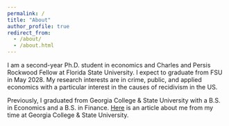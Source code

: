 ```yaml
---
permalink: /
title: "About"
author_profile: true
redirect_from: 
  - /about/
  - /about.html
---
```


<section id="about-me">
  <p>
    I am a second-year Ph.D. student in economics and Charles and Persis Rockwood Fellow at Florida State University. I expect to graduate from FSU in May 2028.
    My research interests are in crime, public, and applied economics with a particular interest in the causes of recidivism in the US.
  </p>

  <p>
    Previously, I graduated from Georgia College & State University with a B.S. in Economics and a B.S. in Finance. 
    <a href="https://frontpage.gcsu.edu/node/14695" target="_blank">Here</a> is an article about me from my time at Georgia College & State University.
  </p>
</section>



